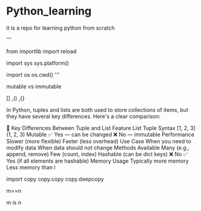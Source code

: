 # Python_learning
it is a repo for learning python from scratch

'''

from importlib import reload

import sys
sys.platform()

import os
os.cwd()
'''

mutable vs immutable

[] ,() ,{}



In Python, tuples and lists are both used to store collections of items, but they have several key differences. Here's a clear comparison:

🔑 Key Differences Between Tuple and List
Feature	List	Tuple
Syntax	[1, 2, 3]	(1, 2, 3)
Mutable	✅ Yes — can be changed	❌ No — immutable
Performance	Slower (more flexible)	Faster (less overhead)
Use Case	When you need to modify data	When data should not change
Methods Available	Many (e.g., append, remove)	Few (count, index)
Hashable (can be dict keys)	❌ No	✅ Yes (if all elements are hashable)
Memory Usage	Typically more memory	Less memory than l


import copy
copy.copy
copy.deepcopy

m==n

m is n
